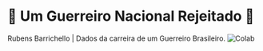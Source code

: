 # 🚦 Um Guerreiro Nacional Rejeitado 🚦
 Rubens Barrichello | Dados da carreira de um Guerreiro Brasileiro.
![Colab](https://user-images.githubusercontent.com/76967004/111026492-45f0b480-83c9-11eb-9531-732bdf976388.jpg)
